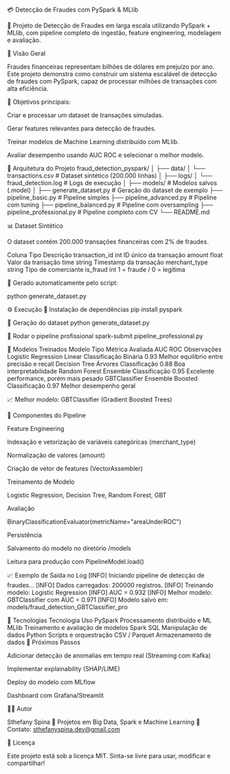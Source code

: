 💳 Detecção de Fraudes com PySpark & MLlib








🚀 Projeto de Detecção de Fraudes em larga escala utilizando PySpark + MLlib, com pipeline completo de ingestão, feature engineering, modelagem e avaliação.

🧠 Visão Geral

Fraudes financeiras representam bilhões de dólares em prejuízo por ano.
Este projeto demonstra como construir um sistema escalável de detecção de fraudes com PySpark, capaz de processar milhões de transações com alta eficiência.

📌 Objetivos principais:

Criar e processar um dataset de transações simuladas.

Gerar features relevantes para detecção de fraudes.

Treinar modelos de Machine Learning distribuído com MLlib.

Avaliar desempenho usando AUC ROC e selecionar o melhor modelo.

🧱 Arquitetura do Projeto
fraud_detection_pyspark/
│
├── data/
│   └── transactions.csv         # Dataset sintético (200.000 linhas)
│
├── logs/
│   └── fraud_detection.log      # Logs de execução
│
├── models/                      # Modelos salvos (.model)
│
├── generate_dataset.py          # Geração do dataset de exemplo
├── pipeline_basic.py            # Pipeline simples
├── pipeline_advanced.py         # Pipeline com tuning
├── pipeline_balanced.py         # Pipeline com oversampling
├── pipeline_professional.py     # Pipeline completo com CV
└── README.md

📊 Dataset Sintético

O dataset contém 200.000 transações financeiras com 2% de fraudes.

Coluna	Tipo	Descrição
transaction_id	int	ID único da transação
amount	float	Valor da transação
time	string	Timestamp da transação
merchant_type	string	Tipo de comerciante
is_fraud	int	1 = fraude / 0 = legítima

📁 Gerado automaticamente pelo script:

python generate_dataset.py

⚙️ Execução
🔹 Instalação de dependências
pip install pyspark

🔹 Geração do dataset
python generate_dataset.py

🔹 Rodar o pipeline profissional
spark-submit pipeline_professional.py

🤖 Modelos Treinados
Modelo	Tipo	Métrica Avaliada	AUC ROC	Observações
Logistic Regression	Linear	Classificação Binária	0.93	Melhor equilíbrio entre precisão e recall
Decision Tree	Árvores	Classificação	0.88	Boa interpretabilidade
Random Forest	Ensemble	Classificação	0.95	Excelente performance, porém mais pesado
GBTClassifier	Ensemble Boosted	Classificação	0.97	Melhor desempenho geral

📈 Melhor modelo: GBTClassifier (Gradient Boosted Trees)

🧩 Componentes do Pipeline

Feature Engineering

Indexação e vetorização de variáveis categóricas (merchant_type)

Normalização de valores (amount)

Criação de vetor de features (VectorAssembler)

Treinamento de Modelo

Logistic Regression, Decision Tree, Random Forest, GBT

Avaliação

BinaryClassificationEvaluator(metricName="areaUnderROC")

Persistência

Salvamento do modelo no diretório /models

Leitura para produção com PipelineModel.load()

📈 Exemplo de Saída no Log
[INFO] Iniciando pipeline de detecção de fraudes...
[INFO] Dados carregados: 200000 registros.
[INFO] Treinando modelo: Logistic Regression
[INFO] AUC = 0.932
[INFO] Melhor modelo: GBTClassifier com AUC = 0.971
[INFO] Modelo salvo em: models/fraud_detection_GBTClassifier_pro

🧰 Tecnologias
Tecnologia	Uso
PySpark	Processamento distribuído e ML
MLlib	Treinamento e avaliação de modelos
Spark SQL	Manipulação de dados
Python	Scripts e orquestração
CSV / Parquet	Armazenamento de dados
🔬 Próximos Passos

 Adicionar detecção de anomalias em tempo real (Streaming com Kafka)

 Implementar explainability (SHAP/LIME)

 Deploy do modelo com MLflow

 Dashboard com Grafana/Streamlit

🧑‍💻 Autor

Sthefany Spina
💼 Projetos em Big Data, Spark e Machine Learning
📧 Contato: sthefanyspina.dev@gmail.com

🪪 Licença

Este projeto está sob a licença MIT.
Sinta-se livre para usar, modificar e compartilhar!